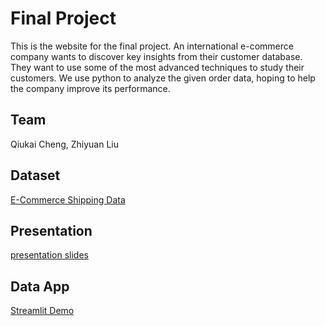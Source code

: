 # Final Project
This is the website for the final project.
An international e-commerce company wants to discover key insights from their customer database. They want to use some of the most advanced techniques to study their customers. We use python to analyze the given order data, hoping to help the company improve its performance.

## Team

Qiukai Cheng, Zhiyuan Liu

## Dataset

[E-Commerce Shipping Data](https://www.kaggle.com/datasets/prachi13/customer-analytics)

## Presentation

[presentation slides](https://github.com/ChengQiukai/Team4_final_project/blob/main/team-4.pptx)

## Data App

[Streamlit Demo](https://chengqiukai-team4-final-project-team4-final-project-u53yc8.streamlitapp.com/)